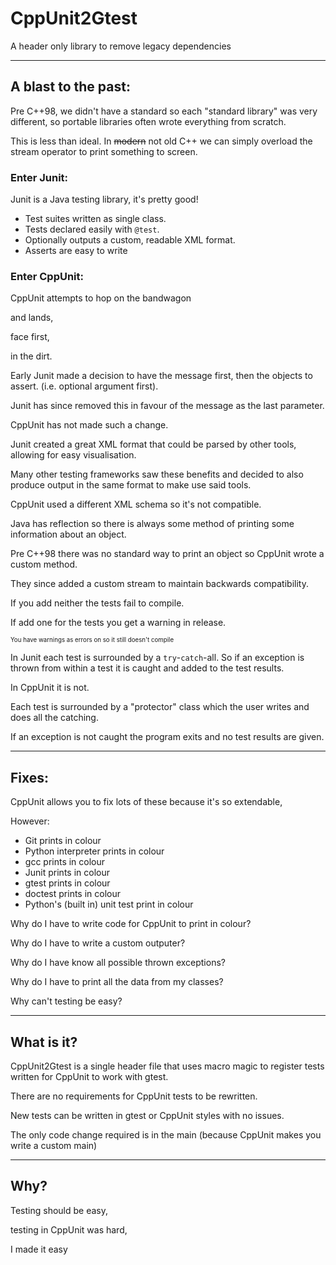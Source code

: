 
# CppUnit2Gtest

A header only library to remove legacy dependencies

---

## A blast to the past:

Pre C++98, we didn't have a standard so each "standard library" was very different, so portable libraries often wrote everything from scratch.

This is less than ideal. In ~~modern~~ not old C++ we can simply overload the stream operator to print something to screen.

[//]: # (Vertical slide)

### Enter Junit:

Junit is a Java testing library, it's pretty good!

- Test suites written as single class.
- Tests declared easily with `@test`.
- Optionally outputs a custom, readable XML format.
- Asserts are easy to write

[//]: # (Vertical slide)

### Enter CppUnit:

CppUnit attempts to hop on the bandwagon

and lands, <!-- .element: class="fragment" -->

face first, <!-- .element: class="fragment" -->

in the dirt. <!-- .element: class="fragment" -->

[//]: # (Vertical slide)

Early Junit made a decision to have the message first, then the objects to assert. (i.e. optional argument first).

Junit has since removed this in favour of the message as the last parameter.
<!-- .element: class="fragment" -->

CppUnit has not made such a change.
<!-- .element: class="fragment" -->

[//]: # (Vertical slide)

Junit created a great XML format that could be parsed by other tools, allowing for easy visualisation.

Many other testing frameworks saw these benefits and decided to also produce output in the same format to make use said tools. 
<!-- .element: class="fragment" -->

CppUnit used a different XML schema so it's not compatible. 
<!-- .element: class="fragment" -->

[//]: # (Vertical slide)

Java has reflection so there is always some method of printing some information about an object.

Pre C++98 there was no standard way to print an object so CppUnit wrote a custom method.
<!-- .element: class="fragment" -->

They since added a custom stream to maintain backwards compatibility.
<!-- .element: class="fragment" -->

If you add neither the tests fail to compile.
<!-- .element: class="fragment" -->

If add one for the tests you get a warning in release.
<!-- .element: class="fragment" -->

<sub><sup>You have warnings as errors on so it still doesn't compile</sup></sub>
<!-- .element: class="fragment" -->

[//]: # (Vertical slide)

In Junit each test is surrounded by a `try`-`catch`-all. So if an exception is thrown from within a test it is caught and added to the test results.

In CppUnit it is not.
<!-- .element: class="fragment" -->

Each test is surrounded by a "protector" class which the user writes and does all the catching.
<!-- .element: class="fragment" -->

If an exception is not caught the program exits and no test results are given.
<!-- .element: class="fragment" -->

---

## Fixes:

[//]: # (Vertical slide)

CppUnit allows you to fix lots of these because it's so extendable, 

However:
- Git prints in colour <!-- .element: class="fragment" -->
- Python interpreter prints in colour <!-- .element: class="fragment" -->
- gcc prints in colour <!-- .element: class="fragment" -->
- Junit prints in colour <!-- .element: class="fragment" -->
- gtest prints in colour <!-- .element: class="fragment" -->
- doctest prints in colour <!-- .element: class="fragment" -->
- Python's (built in) unit test print in colour <!-- .element: class="fragment" -->

[//]: # (Vertical slide)

Why do I have to write code for CppUnit to print in colour?
<!-- .element: class="fragment" -->

Why do I have to write a custom outputer?
<!-- .element: class="fragment" -->

Why do I have know all possible thrown exceptions?
<!-- .element: class="fragment" -->

Why do I have to print all the data from my classes?
<!-- .element: class="fragment" -->

Why can't testing be easy?
<!-- .element: class="fragment" -->

---

## What is it?

CppUnit2Gtest is a single header file that uses macro magic to register tests written for CppUnit to work with gtest.
<!-- .element: class="fragment" -->

There are no requirements for CppUnit tests to be rewritten. 
<!-- .element: class="fragment" -->

New tests can be written in gtest or CppUnit styles with no issues.
<!-- .element: class="fragment" -->

The only code change required is in the main (because CppUnit makes you write a custom main)
<!-- .element: class="fragment" -->

---

## Why?

Testing should be easy,  <!-- .element: class="fragment" -->

testing in CppUnit was hard,  <!-- .element: class="fragment" -->

I made it easy  <!-- .element: class="fragment" -->

